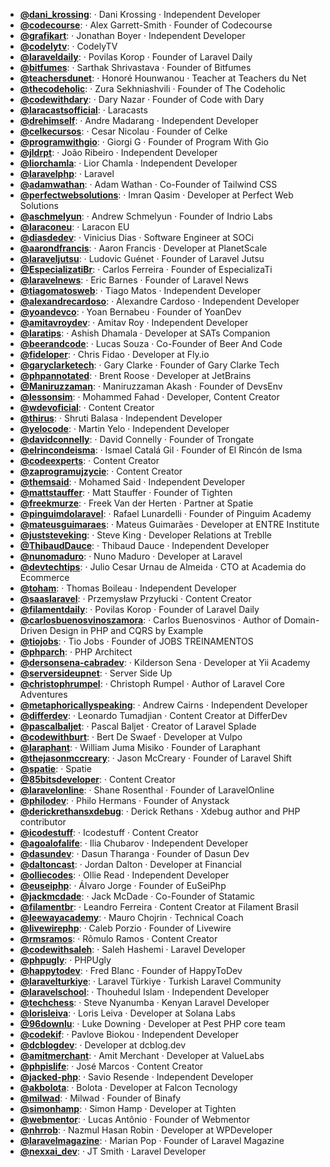 - **[@dani_krossing](https://www.youtube.com/@dani_krossing)**:  ‧ Dani Krossing ‧ Independent Developer
- **[@codecourse](https://www.youtube.com/@codecourse)**:  ‧ Alex Garrett-Smith ‧ Founder of Codecourse
- **[@grafikart](https://www.youtube.com/@grafikart)**:  ‧ Jonathan Boyer ‧ Independent Developer
- **[@codelytv](https://www.youtube.com/@codelytv)**:  ‧ CodelyTV
- **[@laraveldaily](https://www.youtube.com/@laraveldaily)**:  ‧ Povilas Korop ‧ Founder of Laravel Daily
- **[@bitfumes](https://www.youtube.com/@bitfumes)**:  ‧ Sarthak Shrivastava ‧ Founder of Bitfumes
- **[@teachersdunet](https://www.youtube.com/@teachersdunet)**:  ‧ Honoré Hounwanou ‧ Teacher at Teachers du Net
- **[@thecodeholic](https://www.youtube.com/@thecodeholic)**:  ‧ Zura Sekhniashvili ‧ Founder of The Codeholic
- **[@codewithdary](https://www.youtube.com/@codewithdary)**:  ‧ Dary Nazar ‧ Founder of Code with Dary
- **[@laracastsofficial](https://www.youtube.com/@laracastsofficial)**:  ‧ Laracasts
- **[@drehimself](https://www.youtube.com/@drehimself)**:  ‧ Andre Madarang ‧ Independent Developer
- **[@celkecursos](https://www.youtube.com/@celkecursos)**:  ‧ Cesar Nicolau ‧ Founder of Celke
- **[@programwithgio](https://www.youtube.com/@programwithgio)**:  ‧ Giorgi G ‧ Founder of Program With Gio
- **[@jldrpt](https://www.youtube.com/@jldrpt)**:  ‧ João Ribeiro ‧ Independent Developer
- **[@liorchamla](https://www.youtube.com/@liorchamla)**:  ‧ Lior Chamla ‧ Independent Developer
- **[@laravelphp](https://www.youtube.com/@laravelphp)**:  ‧ Laravel
- **[@adamwathan](https://www.youtube.com/@adamwathan)**:  ‧ Adam Wathan ‧ Co-Founder of Tailwind CSS
- **[@perfectwebsolutions](https://www.youtube.com/@perfectwebsolutions)**:  ‧ Imran Qasim ‧ Developer at Perfect Web Solutions
- **[@aschmelyun](https://www.youtube.com/@aschmelyun)**:  ‧ Andrew Schmelyun ‧ Founder of Indrio Labs
- **[@laraconeu](https://www.youtube.com/@laraconeu)**:  ‧ Laracon EU
- **[@diasdedev](https://www.youtube.com/@diasdedev)**:  ‧ Vinicius Dias ‧ Software Engineer at SOCi
- **[@aarondfrancis](https://www.youtube.com/@aarondfrancis)**:  ‧ Aaron Francis ‧ Developer at PlanetScale
- **[@laraveljutsu](https://www.youtube.com/@laraveljutsu)**:  ‧ Ludovic Guénet ‧ Founder of Laravel Jutsu
- **[@EspecializatiBr](https://www.youtube.com/@EspecializatiBr)**:  ‧ Carlos Ferreira ‧ Founder of EspecializaTi
- **[@laravelnews](https://www.youtube.com/@laravelnews)**:  ‧ Eric Barnes ‧ Founder of Laravel News
- **[@tiagomatosweb](https://www.youtube.com/@tiagomatosweb)**:  ‧ Tiago Matos ‧ Independent Developer
- **[@alexandrecardoso](https://www.youtube.com/@alexandrecardoso)**:  ‧ Alexandre Cardoso ‧ Independent Developer
- **[@yoandevco](https://www.youtube.com/@yoandevco)**:  ‧ Yoan Bernabeu ‧ Founder of YoanDev
- **[@amitavroydev](https://www.youtube.com/@amitavroydev)**:  ‧ Amitav Roy ‧ Independent Developer
- **[@laratips](https://www.youtube.com/@laratips)**:  ‧ Ashish Dhamala ‧ Developer at SATs Companion
- **[@beerandcode](https://www.youtube.com/@beerandcode)**:  ‧ Lucas Souza ‧ Co-Founder of Beer And Code
- **[@fideloper](https://www.youtube.com/@fideloper)**:  ‧ Chris Fidao ‧ Developer at Fly.io
- **[@garyclarketech](https://www.youtube.com/@garyclarketech)**:  ‧ Gary Clarke ‧ Founder of Gary Clarke Tech
- **[@phpannotated](https://www.youtube.com/@phpannotated)**:  ‧ Brent Roose ‧ Developer at JetBrains
- **[@Maniruzzaman](https://www.youtube.com/@Maniruzzaman)**:  ‧ Maniruzzaman Akash ‧ Founder of DevsEnv
- **[@lessonsim](https://www.youtube.com/@lessonsim)**:  ‧ Mohammed Fahad ‧ Developer, Content Creator
- **[@wdevoficial](https://www.youtube.com/@wdevoficial)**:  ‧ Content Creator
- **[@thirus](https://www.youtube.com/@thirus)**:  ‧ Shruti Balasa ‧ Independent Developer
- **[@yelocode](https://www.youtube.com/@yelocode)**:  ‧ Martin Yelo ‧ Independent Developer
- **[@davidconnelly](https://www.youtube.com/@davidconnelly)**:  ‧ David Connelly ‧ Founder of Trongate
- **[@elrincondeisma](https://www.youtube.com/@elrincondeisma)**:  ‧ Ismael Catalá Gil ‧ Founder of El Rincón de Isma
- **[@codeexperts](https://www.youtube.com/@codeexperts)**:  ‧ Content Creator
- **[@zaprogramujzycie](https://www.youtube.com/@zaprogramujzycie)**:  ‧ Content Creator
- **[@themsaid](https://www.youtube.com/@themsaid)**:  ‧ Mohamed Said ‧ Independent Developer
- **[@mattstauffer](https://www.youtube.com/@mattstauffer)**:  ‧ Matt Stauffer ‧ Founder of Tighten
- **[@freekmurze](https://www.youtube.com/@freekmurze)**:  ‧ Freek Van der Herten ‧ Partner at Spatie
- **[@pinguimdolaravel](https://www.youtube.com/@pinguimdolaravel)**:  ‧ Rafael Lunardelli ‧ Founder of Pinguim Academy
- **[@mateusguimaraes](https://www.youtube.com/@mateusguimaraes)**:  ‧ Mateus Guimarães ‧ Developer at ENTRE Institute
- **[@juststeveking](https://www.youtube.com/@juststeveking)**:  ‧ Steve King ‧ Developer Relations at Treblle
- **[@ThibaudDauce](https://www.youtube.com/@ThibaudDauce)**:  ‧ Thibaud Dauce ‧ Independent Developer
- **[@nunomaduro](https://www.youtube.com/@nunomaduro)**:  ‧ Nuno Maduro ‧ Developer at Laravel
- **[@devtechtips](https://www.youtube.com/@devtechtips)**:  ‧ Julio Cesar Urnau de Almeida ‧ CTO at Academia do Ecommerce
- **[@toham](https://www.youtube.com/@toham)**:  ‧ Thomas Boileau ‧ Independent Developer
- **[@saaslaravel](https://www.youtube.com/@saaslaravel)**:  ‧ Przemysław Przyłucki ‧ Content Creator
- **[@filamentdaily](https://www.youtube.com/@filamentdaily)**:  ‧ Povilas Korop ‧ Founder of Laravel Daily
- **[@carlosbuenosvinoszamora](https://www.youtube.com/@carlosbuenosvinoszamora)**:  ‧ Carlos Buenosvinos ‧ Author of Domain-Driven Design in PHP and CQRS by Example
- **[@tiojobs](https://www.youtube.com/@tiojobs)**:  ‧ Tio Jobs ‧ Founder of JOBS TREINAMENTOS
- **[@phparch](https://www.youtube.com/@phparch)**:  ‧ PHP Architect
- **[@dersonsena-cabradev](https://www.youtube.com/@dersonsena-cabradev)**:  ‧ Kilderson Sena ‧ Developer at Yii Academy
- **[@serversideupnet](https://www.youtube.com/@serversideupnet)**:  ‧ Server Side Up
- **[@christophrumpel](https://www.youtube.com/@christophrumpel)**:  ‧ Christoph Rumpel ‧ Author of Laravel Core Adventures
- **[@metaphoricallyspeaking](https://www.youtube.com/@metaphoricallyspeaking)**:  ‧ Andrew Cairns ‧ Independent Developer
- **[@differdev](https://www.youtube.com/@differdev)**:  ‧ Leonardo Tumadjian ‧ Content Creator at DifferDev
- **[@pascalbaljet](https://www.youtube.com/@pascalbaljet)**:  ‧ Pascal Baljet ‧ Creator of Laravel Splade
- **[@codewithburt](https://www.youtube.com/@codewithburt)**:  ‧ Bert De Swaef ‧ Developer at Vulpo
- **[@laraphant](https://www.youtube.com/@laraphant)**:  ‧ William Juma Misiko ‧ Founder of Laraphant
- **[@thejasonmccreary](https://www.youtube.com/@thejasonmccreary)**:  ‧ Jason McCreary ‧ Founder of Laravel Shift
- **[@spatie](https://www.youtube.com/@spatie)**:  ‧ Spatie
- **[@85bitsdeveloper](https://www.youtube.com/@85bitsdeveloper)**:  ‧ Content Creator
- **[@laravelonline](https://www.youtube.com/@laravelonline)**:  ‧ Shane Rosenthal ‧ Founder of LaravelOnline
- **[@philodev](https://www.youtube.com/@philodev)**:  ‧ Philo Hermans ‧ Founder of Anystack
- **[@derickrethansxdebug](https://www.youtube.com/@derickrethansxdebug)**:  ‧ Derick Rethans ‧ Xdebug author and PHP contributor
- **[@icodestuff](https://www.youtube.com/@icodestuff)**:  ‧ Icodestuff ‧ Content Creator
- **[@agoalofalife](https://www.youtube.com/@agoalofalife)**:  ‧ Ilia Chubarov ‧ Independent Developer
- **[@dasundev](https://www.youtube.com/@dasundev)**:  ‧ Dasun Tharanga ‧ Founder of Dasun Dev
- **[@daltoncast](https://www.youtube.com/@daltoncast)**:  ‧ Jordan Dalton ‧ Developer at Financial
- **[@olliecodes](https://www.youtube.com/@olliecodes)**:  ‧ Ollie Read ‧ Independent Developer
- **[@euseiphp](https://www.youtube.com/@euseiphp)**:  ‧ Álvaro Jorge ‧ Founder of EuSeiPhp
- **[@jackmcdade](https://www.youtube.com/@jackmcdade)**:  ‧ Jack McDade ‧ Co-Founder of Statamic
- **[@filamentbr](https://www.youtube.com/@filamentbr)**:  ‧ Leandro Ferreira ‧ Content Creator at Filament Brasil
- **[@leewayacademy](https://www.youtube.com/@leewayacademy)**:  ‧ Mauro Chojrin ‧ Technical Coach
- **[@livewirephp](https://www.youtube.com/@livewirephp)**:  ‧ Caleb Porzio ‧ Founder of Livewire
- **[@rmsramos](https://www.youtube.com/@rmsramos)**:  ‧ Rômulo Ramos ‧ Content Creator
- **[@codewithsaleh](https://www.youtube.com/@codewithsaleh)**:  ‧ Saleh Hashemi ‧ Laravel Developer
- **[@phpugly](https://www.youtube.com/@phpugly)**:  ‧ PHPUgly
- **[@happytodev](https://www.youtube.com/@happytodev)**:  ‧ Fred Blanc ‧ Founder of HappyToDev
- **[@laravelturkiye](https://www.youtube.com/@laravelturkiye)**:  ‧ Laravel Türkiye ‧ Turkish Laravel Community
- **[@laravelschool](https://www.youtube.com/@laravelschool)**:  ‧ Thouhedul Islam ‧ Independent Developer
- **[@techchess](https://www.youtube.com/@techchess)**:  ‧ Steve Nyanumba ‧ Kenyan Laravel Developer
- **[@lorisleiva](https://www.youtube.com/@lorisleiva)**:  ‧ Loris Leiva ‧ Developer at Solana Labs
- **[@96downlu](https://www.youtube.com/@96downlu)**:  ‧ Luke Downing ‧ Developer at Pest PHP core team
- **[@codekif](https://www.youtube.com/@codekif)**:  ‧ Pavlove Biokou ‧ Independent Developer
- **[@dcblogdev](https://www.youtube.com/@dcblogdev)**:  ‧ Developer at dcblog.dev
- **[@amitmerchant](https://www.youtube.com/@amitmerchant)**:  ‧ Amit Merchant ‧ Developer at ValueLabs
- **[@phpislife](https://www.youtube.com/@phpislife)**:  ‧ José Marcos ‧ Content Creator
- **[@jacked-php](https://www.youtube.com/@jacked-php)**:  ‧ Savio Resende ‧ Independent Developer
- **[@akbolota](https://www.youtube.com/@akbolota)**:  ‧ Bolota ‧ Developer at Falcon Tecnology
- **[@milwad](https://www.youtube.com/@milwad)**:  ‧ Milwad ‧ Founder of Binafy
- **[@simonhamp](https://www.youtube.com/@simonhamp)**:  ‧ Simon Hamp ‧ Developer at Tighten
- **[@webmentor](https://www.youtube.com/@webmentor)**:  ‧ Lucas Antônio ‧ Founder of Webmentor
- **[@nhrrob](https://www.youtube.com/@nhrrob)**:  ‧ Nazmul Hasan Robin ‧ Developer at WPDeveloper
- **[@laravelmagazine](https://www.youtube.com/@laravelmagazine)**:  ‧ Marian Pop ‧ Founder of Laravel Magazine
- **[@nexxai_dev](https://www.youtube.com/@nexxai_dev)**:  ‧ JT Smith ‧ Laravel Developer
